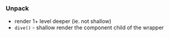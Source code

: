 
### Unpack
- render 1+ level deeper (ie. not shallow)
- `dive()` - shallow render the component child of the wrapper